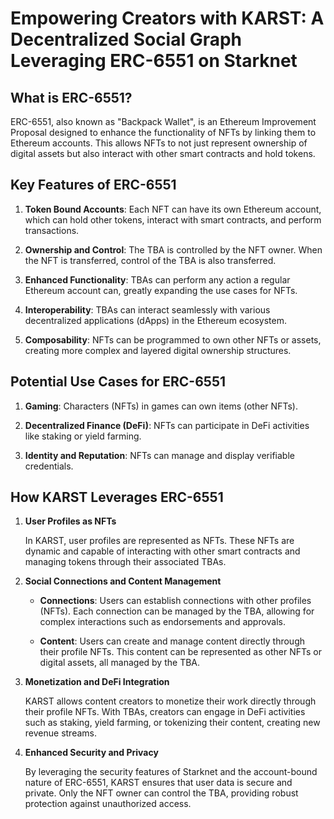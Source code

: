 # Empowering Creators with KARST: A Decentralized Social Graph Leveraging ERC-6551 on Starknet

## What is ERC-6551?

ERC-6551, also known as "Backpack Wallet", is an Ethereum Improvement Proposal designed to enhance the functionality of NFTs by linking them to Ethereum accounts. This allows NFTs to not just represent ownership of digital assets but also interact with other smart contracts and hold tokens.

## Key Features of ERC-6551

1. **Token Bound Accounts**: Each NFT can have its own Ethereum account, which can hold other tokens, interact with smart contracts, and perform transactions.

2. **Ownership and Control**: The TBA is controlled by the NFT owner. When the NFT is transferred, control of the TBA is also transferred.

3. **Enhanced Functionality**: TBAs can perform any action a regular Ethereum account can, greatly expanding the use cases for NFTs.

4. **Interoperability**: TBAs can interact seamlessly with various decentralized applications (dApps) in the Ethereum ecosystem.

5. **Composability**: NFTs can be programmed to own other NFTs or assets, creating more complex and layered digital ownership structures.

## Potential Use Cases for ERC-6551

1. **Gaming**: Characters (NFTs) in games can own items (other NFTs).

2. **Decentralized Finance (DeFi)**: NFTs can participate in DeFi activities like staking or yield farming.

3. **Identity and Reputation**: NFTs can manage and display verifiable credentials.

## How KARST Leverages ERC-6551

1. **User Profiles as NFTs**

   In KARST, user profiles are represented as NFTs. These NFTs are dynamic and capable of interacting with other smart contracts and managing tokens through their associated TBAs.

2. **Social Connections and Content Management**

   - **Connections**: Users can establish connections with other profiles (NFTs). Each connection can be managed by the TBA, allowing for complex interactions such as endorsements and approvals.

   - **Content**: Users can create and manage content directly through their profile NFTs. This content can be represented as other NFTs or digital assets, all managed by the TBA.

3. **Monetization and DeFi Integration**

   KARST allows content creators to monetize their work directly through their profile NFTs. With TBAs, creators can engage in DeFi activities such as staking, yield farming, or tokenizing their content, creating new revenue streams.

4. **Enhanced Security and Privacy**

   By leveraging the security features of Starknet and the account-bound nature of ERC-6551, KARST ensures that user data is secure and private. Only the NFT owner can control the TBA, providing robust protection against unauthorized access.
